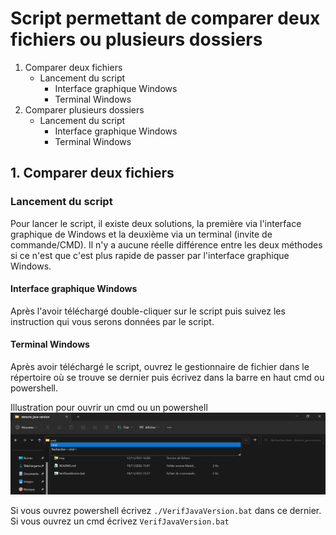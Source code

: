 # Script permettant de comparer deux fichiers ou plusieurs dossiers

1. Comparer deux fichiers
    * Lancement du script
        * Interface graphique Windows
        * Terminal Windows
2. Comparer plusieurs dossiers
    * Lancement du script
        * Interface graphique Windows
        * Terminal Windows

## 1. Comparer deux fichiers
### Lancement du script
Pour lancer le script, il existe deux solutions, la première via l'interface graphique de Windows et la deuxième via un terminal (invite de commande/CMD). Il n'y a aucune réelle différence entre les deux méthodes si ce n'est que c'est plus rapide de passer par l'interface graphique Windows.

#### Interface graphique Windows
Après l'avoir téléchargé double-cliquer sur le script puis suivez les instruction qui vous serons données par le script.

#### Terminal Windows
Après avoir téléchargé le script, ouvrez le gestionnaire de fichier dans le répertoire où se trouve se dernier puis écrivez dans la barre en haut cmd ou powershell.

Illustration pour ouvrir un cmd ou un powershell
![](./img/cmd.png "Illustration pour ouvrir un cmd ou un powershell")

 Si vous ouvrez powershell écrivez `./VerifJavaVersion.bat` dans ce dernier. Si vous ouvrez un cmd écrivez `VerifJavaVersion.bat`
